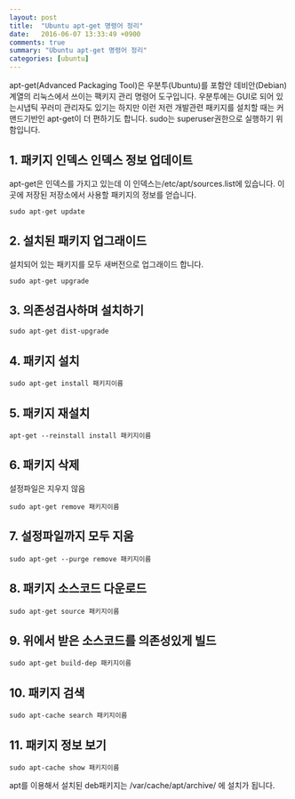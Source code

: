 ```yaml
---
layout: post
title:  "Ubuntu apt-get 명령어 정리"
date:   2016-06-07 13:33:49 +0900
comments: true
summary: "Ubuntu apt-get 명령어 정리"
categories: [ubuntu]
---
```


apt-get(Advanced Packaging Tool)은 우분투(Ubuntu)를 포함안 데비안(Debian)계열의 리눅스에서 쓰이는 팩키지 관리 명령어 도구입니다. 우분투에는 GUI로 되어 있는시냅틱 꾸러미 관리자도 있기는 하지만 이런 저런 개발관련 패키지를 설치할 때는 커맨드기반인 apt-get이 더 편하기도 합니다. sudo는 superuser권한으로 실행하기 위함입니다.

## 1. 패키지 인덱스 인덱스 정보 업데이트

apt-get은 인덱스를 가지고 있는데 이 인덱스는/etc/apt/sources.list에 있습니다. 이곳에 저장된 저장소에서 사용할 패키지의 정보를 얻습니다.

``` 
sudo apt-get update
```

## 2. 설치된 패키지 업그래이드 

설치되어 있는 패키지를 모두 새버전으로 업그래이드 합니다.

```
sudo apt-get upgrade
```

## 3. 의존성검사하며 설치하기

```
sudo apt-get dist-upgrade
```

## 4. 패키지 설치

```
sudo apt-get install 패키지이름
```

## 5. 패키지 재설치

```
apt-get --reinstall install 패키지이름
```

## 6. 패키지 삭제

설정파일은 지우지 않음

```
sudo apt-get remove 패키지이름
```

## 7. 설정파일까지 모두 지움

```
sudo apt-get --purge remove 패키지이름
```

## 8. 패키지 소스코드 다운로드

```
sudo apt-get source 패키지이름
```

## 9. 위에서 받은 소스코드를 의존성있게 빌드

```
sudo apt-get build-dep 패키지이름
```

## 10. 패키지 검색

```
sudo apt-cache search 패키지이름
```

## 11. 패키지 정보 보기

```
sudo apt-cache show 패키지이름
```

apt를 이용해서 설치된 deb패키지는 /var/cache/apt/archive/ 에 설치가 됩니다.
